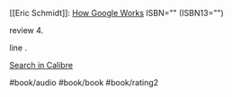 [[Eric Schmidt]]: [How Google Works](https://www.goodreads.com/book/show/23158207)
ISBN="" (ISBN13="")

review 4.  
  
line .  


[Search in Calibre](calibre://search/_?q=How+Google+Works)

#book/audio #book/book #book/rating2
